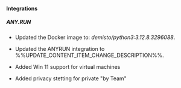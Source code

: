 
#### Integrations

##### ANY.RUN
- Updated the Docker image to: *demisto/python3:3.12.8.3296088*.

- Updated the ANYRUN integration to %%UPDATE_CONTENT_ITEM_CHANGE_DESCRIPTION%%.
- Added Win 11 support for virtual machines
- Added privacy stetting for private "by Team"